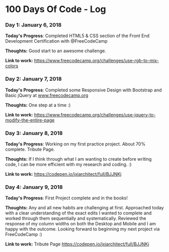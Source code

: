# 100 Days Of Code - Log

### Day 1: January 6, 2018


**Today's Progress**: Completed HTML5 & CSS section of the Front End Development Certification with @FreeCodeCamp

**Thoughts:** Good start to an awesome challenge.

**Link to work:** https://www.freecodecamp.org/challenges/use-rgb-to-mix-colors



### Day 2: January 7, 2018

**Today's Progress**: Completed some Responsive Design with Bootstrap and Basic jQuery at www.freecodecamp.org

**Thoughts:** One step at a time :)

**Link to work:** https://www.freecodecamp.org/challenges/use-jquery-to-modify-the-entire-page


### Day 3: January 8, 2018

**Today's Progress**: Working on my first practice project. About 70% complete. Tribute Page.

**Thoughts:** If I think through what I am wanting to create before writing code, I can be more efficient with my research and coding. :) 

**Link to work:** https://codepen.io/jxiarchitect/full/BJJNKj



### Day 4: January 9, 2018
**Today's Progress**: First Project complete and in the books! 

**Thoughts:**  Any and all new habits are challenging at first. Approached today with a clear understanding of the exact edits I wanted to complete and worked through them sequentially and systematically. Reviewed the response of my column widths on both the Desktop and Mobile and I am happy with the outcome. Looking forward to beginning my next project via FreeCodeCamp :)

**Link to work:** Tribute Page https://codepen.io/jxiarchitect/full/BJJNKj

